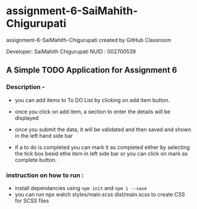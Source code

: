 # assignment-6-SaiMahith-Chigurupati
assignment-6-SaiMahith-Chigurupati created by GitHub Classroom

Developer: SaiMahith Chigurupati
NUID : 002700539

## A Simple TODO Application for Assignment 6

### Description -

- you can add items to To DO List by clicking on add item button.

- once you click on add item, a section to enter the details will be displayed

- once you submit the data, it will be validated and then saved and shown in the left hand side bar

- if a  to do is completed you can mark it as completed either by selecting the tick box besid ethe item in left side bar or you can click on mark as complete button.

### instruction on how to run :

- install dependancies using `npm init` and `npm i --save`
- you can run npx watch styles/main.scss dist/main.scss to create CSS for SCSS files



